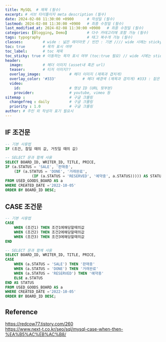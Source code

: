 ```yaml
---
title: MySQL  # 제목 (필수)
excerpt: # 서브 타이틀이자 meta description (필수)
date: 2024-02-08 11:30:00 +0900      # 작성일 (필수)
lastmod: 2024-02-08 11:30:00 +0900   # 최종 수정일 (필수)
last_modified_at: 2024-02-08 11:30:00 +0900   # 최종 수정일 (필수)
categories: [Blogging, Demo]         # 다수 카테고리에 포함 가능 (필수)
tags: typography                     # 태그 복수개 가능 (필수)
classes:         # wide : 넓은 레이아웃 / 빈칸 : 기본 //// wide 시에는 sticky toc 불가
toc: true        # 목차 표시 여부
toc_label:       # toc 제목
toc_sticky: true # 이동하는 목차 표시 여부 (toc:true 필요) // wide 시에는 sticky toc 불가
header: 
  image:         # 헤더 이미지 (asset내 혹은 url)
  teaser:        # 티저 이미지??
  overlay_image:             # 헤더 이미지 (제목과 겹치게)
  overlay_color: '#333'            # 헤더 배경색 (제목과 겹치게) #333 : 짙은 회색 (필수)
  video:
    id:                      # 영상 ID (URL 뒷부분)
    provider:                # youtube, vimeo 등
sitemap :                    # 구글 크롤링
  changefreq : daily         # 구글 크롤링
  priority : 1.0             # 구글 크롤링
author: # 주인 외 작성자 표기 필요시
---
```

<!--postNo: 연월일_00n-->


## IF 조건문

```sql
-- 기본 사용법
IF (조건, 참일 때의 값, 거짓일 때의 값)

-- SELECT 문과 함께 사용
SELECT BOARD_ID, WRITER_ID, TITLE, PRICE,
IF (a.STATUS = 'SALE', '판매중',
    (IF (a.STATUS = 'DONE', '거래완료', 
			(IF (a.STATUS = 'RESERVED', '예약중', a.STATUS))))) AS STATUS
FROM USED_GOODS_BOARD AS a
WHERE CREATED_DATE ='2022-10-05'
ORDER BY BOARD_ID DESC;
```


## CASE 조건문

```sql
-- 기본 사용법
CASE
    WHEN (조건1) THEN 조건1에해당할때의값
    WHEN (조건2) THEN 조건2에해당할때의값
    WHEN (조건3) THEN 조건3에해당할때의값
END

-- SELECT 문과 함께 사용
SELECT BOARD_ID, WRITER_ID, TITLE, PRICE,
CASE
    WHEN (a.STATUS = 'SALE') THEN '판매중'
    WHEN (a.STATUS = 'DONE') THEN '거래완료'
    WHEN (a.STATUS = 'RESERVED') THEN '예약중'
    ELSE a.STATUS
END AS STATUS
FROM USED_GOODS_BOARD AS a
WHERE CREATED_DATE ='2022-10-05'
ORDER BY BOARD_ID DESC;
```


## Reference  

https://redcow77.tistory.com/260  
https://www.next-t.co.kr/seo/sql/mysql-case-when-then-%EA%B5%AC%EB%AC%B8/  